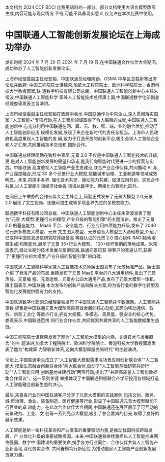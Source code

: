 本文档为 2024 CCF BDCI 比赛用语料的一部分。部分文档使用大语言模型改写生成,内容可能与现实情况 不符,可能不具备现实意义,仅允许在本次比赛中使用。 

# 中国联通人工智能创新发展论坛在上海成功举办

发布时间:2024 年 7 月 20 日 2024 年 7 月 19 日,在中国联通合作伙伴大会期间,成功举办了人工智能创新发展论坛。

上海市经信委副主任张宏韬、中国联通总经理简勤、GSMA 中华区总裁斯寒出席论坛并致辞; 中国工程院院士谭建荣,加拿大工程院院士、欧洲科学院院士、香港科技大学教授郭嵩,联 通数字科技有限公司总裁、中国联通人工智能创新中心主任朱常波,中国联通人工智能科学 家兼人工智能技术总师廉士国,中国联通数字化部副总经理娄瑜发表主旨演讲。

上海市经信委副主任张宏韬在致辞中表示,中国联通作为中央企业,深入贯彻落实国家
"人工智能+"专项行动,在人工智能领域取得了令人瞩目的成就,中国联通人工智能创新中 心充分利用中国联通在网、算、云、数、智、端、业的融合优势,推动了人工智能创新应用 规模化发展,展现了央企在新时代的责任与担当。上海市人民政府也高度重视人工智能的发 展,致力于打造开放的创新平台,吸引全球人工智能企业和人才汇聚,共同推动技术交流和 国际合作。

中国联通总经理简勤在致辞中表示,元景 2.0 不仅是中国联通人工智能技术的升级,更 是对人工智能创新发展的展望和承诺,是我们向智能时代更进一步的探索与实践。中国联通 高度重视人工智能产业生态建设,联合产业合作伙伴,共同推动 AI 与产业深度融合,形成 30 多个元景行业大模型,赋能城市治理、工业制造等领域成效明显。未来,将携手各界, 强化技术共研、推动能力共建、促进应用共创、实现合作共赢,以人工智能引领经济社会各 领域从数字化、网络化向智能化跃升。

在同日上午举办的合作伙伴大会主峰会上,简勤正式发布了元景大模型 2.0,元景 2.0 展现了文生视频、图像可控生成等多项业界先进的多模态能力。

联通数字科技有限公司总裁、中国联通人工智能创新中心主任朱常波发表了题为"元景 大模型:更懂行业的模型,产业升级的智能引擎"的主题演讲。推出了元景 2.0 的基座能力、 MaaS 平台、安全能力、行业应用四项能力升级,发布了 2040 亿元景多模态大模型、元景 文生图大模型、元景语音大模型三大基础模型,介绍了已取得中国信息通信研究院评级最高 等级认证的元景 2.0 核心组件 RAG(检索增强生成)和智能体,展示了元景 35+行业大模型、 100+标杆案例的落地成果。朱常波表示,经过长期的技术发展与案例实践,联通元景已获 得客户的普遍认可,获得了"更懂行业的大模型,产业升级的智能引擎"的口碑。

中国联通人工智能科学家兼人工智能技术总师廉士国发布了元景标准产品。廉士国介绍 了标准产品的布局,重磅发布了元景 MaaS 平台的八大通用组件,推出了元景热线、元景编 程、元景运维、元景办公四大通用产品,发布了元景大模型一体机。廉士国表示,中国联通 本次发布的创新产品和解决方案,将为各行业的数字化转型及智能化发展提供强有力的支持。

中国联通数字化部副总经理娄瑜发布了中国联通人工智能共享数据集。人工智能共享数 据集是中国联通元景大模型高质高效发展的核心动能,其面向移动通信、政务、新型工业化 等重点行业,拥有大规模、多模态、高质量、强安全的核心优势。娄瑜表示,中国联通愿携 同行业合作伙伴,共同探索共建共享的人工智能数据集生态链。

中国工程院院士谭建荣发表了题为"人工智能大模型的内涵、关键技术与发展趋势"的主 题演讲;加拿大工程院院士、欧洲科学院院士、香港科技大学教授郭嵩发表了题为"构建算 力智联新体系,迈向大模型即服务新时代"的主题演讲。

论坛上,中国联通牵头成立了"人工智能大模型需求与场景应用创新联合体""人工智能大 模型生态融合创新联合体"两大联合体,启动了"人工智能基础研究共研行动""人工智能应用 创新基地共建行动"两项行动,提出了"共建高质量人工智能数据集合作倡议"。这一系列关键 举措体现了中国联通积极联合产学研投用各领域打造人工智能融合创新生态的决心。

最后,来自各行业的中国联通客户分享了元景大模型的实践案例,包括文创、政务、城 市治理、渔业、装备制造、医疗健康等行业,彰显了中国联通元景大模型赋能千行百业的卓 越能力。在此次合作伙伴大会期间,中国联通还在展区展示了可互动的元景政务、工业、文 创等一系列亮点大模型,吸引了参会嘉宾的目光,取得了良好的展示效果。

人工智能是新一轮科技革命和产业变革的重要驱动力量,是推动我国科技跨越发展、产 业优化升级的重要战略资源。未来,中国联通将继续勇担以人工智能推进网络强国、数字中 国建设的重要使命,携手各方行业同仁、合作伙伴共筑人工智能产业新高地,深化务实合作, 共同奋楫笃行新征程,为推动国家人工智能产业创新发展贡献力量。